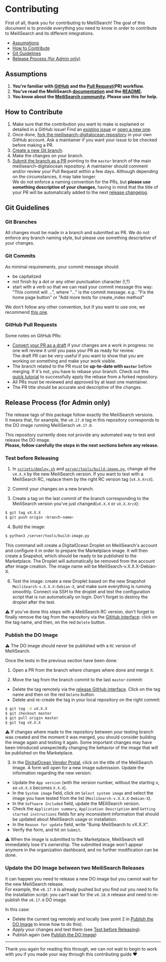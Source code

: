# Contributing

First of all, thank you for contributing to MeiliSearch! The goal of this document is to provide everything you need to know in order to contribute to MeiliSearch and its different integrations.

<!-- MarkdownTOC autolink="true" style="ordered" indent="   " -->

- [Assumptions](#assumptions)
- [How to Contribute](#how-to-contribute)
- [Git Guidelines](#git-guidelines)
- [Release Process (for Admin only)](#release-process-for-admin-only)

<!-- /MarkdownTOC -->

## Assumptions

1. **You're familiar with [GitHub](https://github.com) and the [Pull Request](https://help.github.com/en/github/collaborating-with-issues-and-pull-requests/about-pull-requests)(PR) workflow.**
2. **You've read the MeiliSearch [documentation](https://docs.meilisearch.com) and the [README](/README.md).**
3. **You know about the [MeiliSearch community](https://docs.meilisearch.com/resources/contact.html). Please use this for help.**

## How to Contribute

1. Make sure that the contribution you want to make is explained or detailed in a GitHub issue! Find an [existing issue](https://github.com/meilisearch/meilisearch-digitalocean/issues/) or [open a new one](https://github.com/meilisearch/meilisearch-digitalocean/issues/new).
2. Once done, [fork the meilisearch-digitalocean repository](https://help.github.com/en/github/getting-started-with-github/fork-a-repo) in your own GitHub account. Ask a maintainer if you want your issue to be checked before making a PR.
3. [Create a new Git branch](https://help.github.com/en/github/collaborating-with-issues-and-pull-requests/creating-and-deleting-branches-within-your-repository).
4. Make the changes on your branch.
5. [Submit the branch as a PR](https://help.github.com/en/github/collaborating-with-issues-and-pull-requests/creating-a-pull-request-from-a-fork) pointing to the `master` branch of the main meilisearch-digitalocean repository. A maintainer should comment and/or review your Pull Request within a few days. Although depending on the circumstances, it may take longer.<br>
 We do not enforce a naming convention for the PRs, but **please use something descriptive of your changes**, having in mind that the title of your PR will be automatically added to the next [release changelog](https://github.com/meilisearch/meilisearch-digitalocean/releases/).

## Git Guidelines

### Git Branches

All changes must be made in a branch and submitted as PR.
We do not enforce any branch naming style, but please use something descriptive of your changes.

### Git Commits

As minimal requirements, your commit message should:
- be capitalized
- not finish by a dot or any other punctuation character (!,?)
- start with a verb so that we can read your commit message this way: "This commit will ...", where "..." is the commit message.
  e.g.: "Fix the home page button" or "Add more tests for create_index method"

We don't follow any other convention, but if you want to use one, we recommend [this one](https://chris.beams.io/posts/git-commit/).

### GitHub Pull Requests

Some notes on GitHub PRs:

- [Convert your PR as a draft](https://help.github.com/en/github/collaborating-with-issues-and-pull-requests/changing-the-stage-of-a-pull-request) if your changes are a work in progress: no one will review it until you pass your PR as ready for review.<br>
  The draft PR can be very useful if you want to show that you are working on something and make your work visible.
- The branch related to the PR must be **up-to-date with `master`** before merging. If it's not, you have to rebase your branch. Check out this [quick tutorial](https://gist.github.com/curquiza/5f7ce615f85331f083cd467fc4e19398) to successfully apply the rebase from a forked repository.
- All PRs must be reviewed and approved by at least one maintainer.
- The PR title should be accurate and descriptive of the changes.

## Release Process (for Admin only)

The release tags of this package follow exactly the MeiliSearch versions.<br>
It means that, for example, the `v0.17.0` tag in this repository corresponds to the DO image running MeiliSerach `v0.17.0`.

This repository currently does not provide any automated way to test and release the DO image.<br>
**Please, follow carefully the steps in the next sections before any release.**

### Test before Releasing

1. In [`scripts/deploy.sh`](/scripts/deploy.sh) and [`server/tools/build-image.py`](/server/tools/build-image.py), change all the `vX.X.X` by the new MeiliSearch version. If you want to test with a MeiliSearch RC, replace them by the right RC version tag (`vX.X.XrcX`).

2. Commit your changes on a new branch.

3. Create a tag on the last commit of the branch corresponding to the MeiliSearch version you've just changed(`vX.X.X` or `vX.X.XrcX`):
```bash
$ git tag vX.X.X
$ git push origin <branch-name>
```

4. Build the image:
```bash
$ python3 /server/tools/build-image.py
```

This command will create a DigitalOcean Droplet on MeiliSearch's account and configure it in order to prepare the Marketplace image. It will then create a Snapshot, which should be ready to be published to the Marketplace. The Droplet will automatically be removed from the account after image creation. The image name will be MeiliSearch-v.X.X.X-Debian-X.

6. Test the image: create a new Droplet based on the new Snapshot `MeiliSearch-v.X.X.X-Debian-X`, and make sure everything is running smoothly. Connect via SSH to the droplet and test the configuration script that is run automatically on login. Don't forget to destroy the droplet after the test.

⚠️ If you've done this steps with a MeiliSearch RC version, don't forget to finally remove the tag from the repository via the [GitHub interface](https://github.com/meilisearch/meilisearch-digitalocean/releases): click on the tag name, and then, on the red `Delete` button.

### Publish the DO Image

⚠️ The DO image should never be published with a `RC` version of MeiliSearch.

Once the tests in the previous section have been done:

1. Open a PR from the branch where changes where done and merge it.

2. Move the tag from the branch commit to the last `master` commit:
- Delete the tag remotely via the [release GitHub interface](https://github.com/meilisearch/meilisearch-digitalocean/releases). Click on the tag name and then on the red `Delete` button.
- Delete and re-create the tag in your local repository on the right commit:
```bash
$ git tag -d vX.X.X
$ git checkout master
$ git pull origin master
$ git tag vX.X.X
```

⚠️ If changes where made to the repository between your testing branch was created and the moment it was merged, you should consider building the image again and testing it again. Some important changes may have been introduced unexpectedly changing the behavior of the image that will be published on the Marketplace.

3. In the [DicitalOcean Vendor Protal](https://marketplace.digitalocean.com/vendorportal), click on the title of the MeiliSearch Image. A form will open for a new Image submission. Update the information regarding the new version:

- Update the `App version` (with the version number, without the starting v, so `vX.X.X` becomes `X.X.X`).
- In the `System image` field, click on `Select system image` and select the image you have tested from the list (`MeiliSearch-v.X.X.X-Debian-X`).
- In the `Software Included` field, update the MEiliSearch version.
- Check the `Application summary`, `Application Description` and `Getting started instructions` fields for any inconsistent information that should be updated about MeiliSearch usage or installation.
- In the `Reason for update` field, write "Bump MeiliSearch to vX.X.X".
- Verify the form, and hit on `Submit`.

⚠️ When the image is submitted to the Marketplace, MeiliSearch will immediately lose it's ownership. The submitted image won't appear anymore in the organization dashboard, and no further modification can be done.

### Update the DO Image between two MeiliSearch Releases

It can happen you need to release a new DO image but you cannot wait for the new MeiliSearch release.<br>
For example, the `v0.17.0` is already pushed but you find out you need to fix the installation script: you can't wait for the `v0.18.0` release and need to re-publish the `v0.17.0` DO image.

In this case:
- Delete the current tag remotely and locally (see point 2 in [Publish the DO Image](#publish-the-do-image) to know how to do this).
- Apply your changes and test them (see [Test before Releasing](#test-before-releasing)).
- Publish again (see [Publish the DO Image](#publish-the-do-image))

<hr>

Thank you again for reading this through, we can not wait to begin to work with you if you made your way through this contributing guide ❤️
